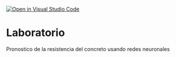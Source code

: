 [![Open in Visual Studio Code](https://classroom.github.com/assets/open-in-vscode-c66648af7eb3fe8bc4f294546bfd86ef473780cde1dea487d3c4ff354943c9ae.svg)](https://classroom.github.com/online_ide?assignment_repo_id=7940002&assignment_repo_type=AssignmentRepo)
# Laboratorio
Pronostico de la resistencia del concreto usando redes neuronales
